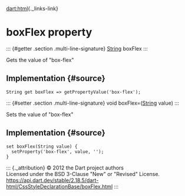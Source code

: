 [dart:html](../../dart-html/dart-html-library){._links-link}

boxFlex property
================

::: {#getter .section .multi-line-signature}
[String](../../dart-core/string-class) boxFlex
:::

Gets the value of \"box-flex\"

Implementation {#source}
--------------

``` {.language-dart data-language="dart"}
String get boxFlex => getPropertyValue('box-flex');
```

::: {#setter .section .multi-line-signature}
void boxFlex=([String](../../dart-core/string-class) value)
:::

Sets the value of \"box-flex\"

Implementation {#source}
--------------

``` {.language-dart data-language="dart"}
set boxFlex(String value) {
  setProperty('box-flex', value, '');
}
```

::: {._attribution}
© 2012 the Dart project authors\
Licensed under the BSD 3-Clause \"New\" or \"Revised\" License.\
<https://api.dart.dev/stable/2.18.5/dart-html/CssStyleDeclarationBase/boxFlex.html>
:::
